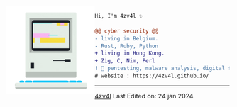 <img align="left" height="200" src="./giphy.gif"/>


```diff
Hi, I'm 4zv4l ✨

@@ cyber security @@
- living in Belgium.
- Rust, Ruby, Python
+ living in Hong Kong.
+ Zig, C, Nim, Perl
! 📖 pentesting, malware analysis, digital forensics
# website : https://4zv4l.github.io/
```
------
[4zv4l](https://github.com/4zv4l)
Last Edited on: 24 jan 2024
